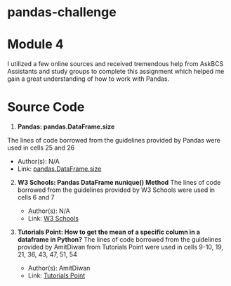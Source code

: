 # pandas-challenge

# Module 4

I utilized a few online sources and received tremendous help from AskBCS Assistants and study groups to complete this assignment which helped me gain a great understanding of how to work with Pandas.

# Source Code

1. **Pandas: pandas.DataFrame.size**
   
The lines of code borrowed from the guidelines provided by Pandas were used in cells 25 and 26
   - Author(s): N/A
   - Link: [pandas.DataFrame.size](https://pandas.pydata.org/docs/reference/api/pandas.DataFrame.size.html)

2. **W3 Schools: Pandas DataFrame nunique() Method**
The lines of code borrowed from the guidelines provided by W3 Schools were used in cells 6 and 7
   - Author(s): N/A
   - Link: [W3 Schools](https://www.w3schools.com/python/pandas/ref_df_nunique.asp#:~:text=The%20nunique()%20method%20returns,unique%20values%20for%20each%20row.)

3. **Tutorials Point: How to get the mean of a specific column in a dataframe in Python?**
The lines of code borrowed from the guidelines provided by AmitDiwan from Tutorials Point were used in cells 9-10, 19, 21, 36, 43, 47, 51, 54
   - Author(s): AmitDiwan
   - Link: [Tutorials Point](https://www.tutorialspoint.com/how-to-get-the-mean-of-a-specific-column-in-a-dataframe-in-python)
